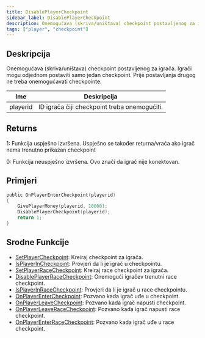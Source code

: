 ```yaml
---
title: DisablePlayerCheckpoint
sidebar_label: DisablePlayerCheckpoint
description: Onemogućava (skriva/uništava) checkpoint postavljenog za igrača.
tags: ["player", "checkpoint"]
---
```


## Deskripcija

Onemogućava (skriva/uništava) checkpoint postavljenog za igrača. Igrači mogu odjednom postaviti samo jedan checkpoint. Prije postavljanja drugog ne treba onemogućavati checkpointe.

| Ime      | Deskripcija                                  |
| -------- | -------------------------------------------- |
| playerid | ID igrača čiji checkpoint treba onemogućiti. |

## Returns

1: Funkcija uspješno izvršena. Uspješno se također returna/vraća ako igrač nema trenutno prikazan checkpoint

0: Funkcija neuspješno izvršena. Ovo znači da igrač nije konektovan.

## Primjeri

```c
public OnPlayerEnterCheckpoint(playerid)
{
    GivePlayerMoney(playerid, 10000);
    DisablePlayerCheckpoint(playerid);
    return 1;
}
```

## Srodne Funkcije

- [SetPlayerCheckpoint](SetPlayerCheckpoint): Kreiraj checkpoint za igrača.
- [IsPlayerInCheckpoint](IsPlayerInCheckpoint): Provjeri da li je igrač u checkpointu.
- [SetPlayerRaceCheckpoint](SetPlayerRaceCheckpoint): Kreiraj race checkpoint za igrača.
- [DisablePlayerRaceCheckpoint](DisablePlayerRaceCheckpoint): Onemogući igračev trenutni race checkpoint.
- [IsPlayerInRaceCheckpoint](IsPlayerInRaceCheckpoint): Provjeri da li je igrač u race checkpointu.
- [OnPlayerEnterCheckpoint](../callbacks/OnPlayerEnterCheckpoint): Pozvano kada igrač uđe u checkpoint.
- [OnPlayerLeaveCheckpoint](../callbacks/OnPlayerLeaveCheckpoint): Pozvano kada igrač napusti checkpoint.
- [OnPlayerLeaveRaceCheckpoint](../callbacks/OnPlayerLeaveRaceCheckpoint): Pozvano kada igrač napusti race checkpoint.
- [OnPlayerEnterRaceCheckpoint](../callbacks/OnPlayerEnterRaceCheckpoint): Pozvano kada igrač uđe u race checkpoint.
